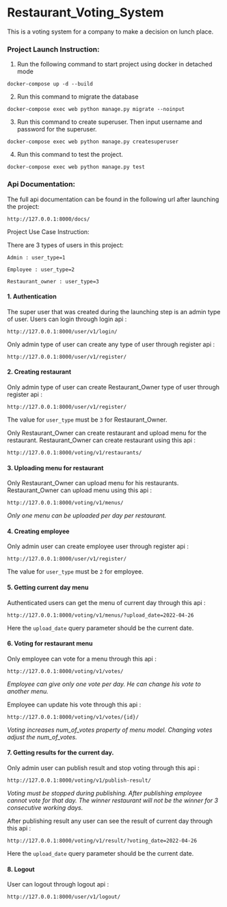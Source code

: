 # Restaurant_Voting_System
This is a voting system for a company to make a decision on lunch place.

### **Project Launch Instruction:**

1. Run the following command to start project using docker in detached mode
```
docker-compose up -d --build
```
2. Run this command to migrate the database
```
docker-compose exec web python manage.py migrate --noinput
```
3. Run this command to create superuser. Then input username and password for the superuser.
```
docker-compose exec web python manage.py createsuperuser
```
4. Run this command to test the project.
```
docker-compose exec web python manage.py test
```

### **Api Documentation:**

The full api documentation can be found in the following url after launching the project:
```
http://127.0.0.1:8000/docs/
```

Project Use Case Instruction:

There are 3 types of users in this project:

`Admin : user_type=1`

`Employee : user_type=2`

`Restaurant_owner : user_type=3`

#### **1. Authentication**

The super user that was created during the launching step is an admin type of user.
Users can login through login api :

`http://127.0.0.1:8000/user/v1/login/`

Only admin type of user can create any type of user through register api :

`http://127.0.0.1:8000/user/v1/register/ `

#### **2. Creating restaurant**

Only admin type of user can create Restaurant_Owner type of user through register api :

`http://127.0.0.1:8000/user/v1/register/`

The value for `user_type` must be `3` for Restaurant_Owner.

Only Restaurant_Owner can create restaurant and upload menu for the restaurant.
Restaurant_Owner can create restaurant using this api :

`http://127.0.0.1:8000/voting/v1/restaurants/`

#### **3. Uploading menu for restaurant**

Only Restaurant_Owner can upload menu for his restaurants.
Restaurant_Owner can upload menu using this api :

`http://127.0.0.1:8000/voting/v1/menus/`

*Only one menu can be uploaded per day per restaurant.*

#### **4. Creating employee**

Only admin user can create employee user through register api :

`http://127.0.0.1:8000/user/v1/register/`

The value for `user_type` must be `2` for employee. 

#### **5. Getting current day menu**

Authenticated users can get the menu of current day through this api :

`http://127.0.0.1:8000/voting/v1/menus/?upload_date=2022-04-26`

Here the `upload_date` query parameter should be the current date.

#### **6. Voting for restaurant menu**

Only employee can vote for a menu through this api :

`http://127.0.0.1:8000/voting/v1/votes/`

*Employee can give only one vote per day. He can change his vote to another menu.*

Employee can update his vote through this api :

`http://127.0.0.1:8000/voting/v1/votes/{id}/`

*Voting increases num_of_votes property of menu model. Changing votes adjust the num_of_votes.*

#### **7. Getting results for the current day.**

Only admin user can publish result and stop voting through this api :

`http://127.0.0.1:8000/voting/v1/publish-result/`

*Voting must be stopped during publishing. After publishing employee cannot vote for that day. The winner restaurant will not be the winner for 3 consecutive working days.*

After publishing result any user can see the result of current day through this api :

`http://127.0.0.1:8000/voting/v1/result/?voting_date=2022-04-26`

Here the `upload_date` query parameter should be the current date.

#### **8. Logout**

User can logout through logout api :

`http://127.0.0.1:8000/user/v1/logout/`


